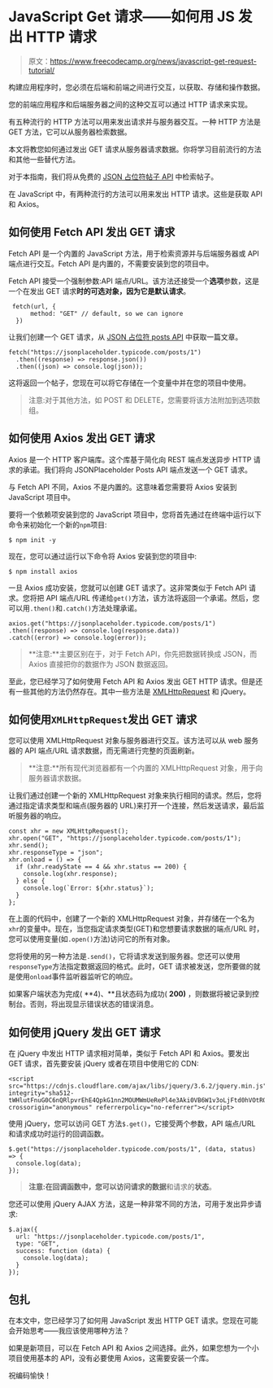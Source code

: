 # JavaScript Get 请求——如何用 JS 发出 HTTP 请求

> 原文：<https://www.freecodecamp.org/news/javascript-get-request-tutorial/>

构建应用程序时，您必须在后端和前端之间进行交互，以获取、存储和操作数据。

您的前端应用程序和后端服务器之间的这种交互可以通过 HTTP 请求来实现。

有五种流行的 HTTP 方法可以用来发出请求并与服务器交互。一种 HTTP 方法是 GET 方法，它可以从服务器检索数据。

本文将教您如何通过发出 GET 请求从服务器请求数据。你将学习目前流行的方法和其他一些替代方法。

对于本指南，我们将从免费的 [JSON 占位符帖子 API](https://jsonplaceholder.typicode.com/posts) 中检索帖子。

在 JavaScript 中，有两种流行的方法可以用来发出 HTTP 请求。这些是获取 API 和 Axios。

## 如何使用 Fetch API 发出 GET 请求

Fetch API 是一个内置的 JavaScript 方法，用于检索资源并与后端服务器或 API 端点进行交互。Fetch API 是内置的，不需要安装到您的项目中。

Fetch API 接受一个强制参数:API 端点/URL。该方法还接受一个**选项**参数，这是一个在发出 GET 请求**时的可选对象，因为它是默认请求**。

```
 fetch(url, {
      method: "GET" // default, so we can ignore
  }) 
```

让我们创建一个 GET 请求，从 [JSON 占位符 posts API](https://jsonplaceholder.typicode.com/posts) 中获取一篇文章。

```
fetch("https://jsonplaceholder.typicode.com/posts/1")
  .then((response) => response.json())
  .then((json) => console.log(json)); 
```

这将返回一个帖子，您现在可以将它存储在一个变量中并在您的项目中使用。

> 注意:对于其他方法，如 POST 和 DELETE，您需要将该方法附加到选项数组。

## 如何使用 Axios 发出 GET 请求

Axios 是一个 HTTP 客户端库。这个库基于简化向 REST 端点发送异步 HTTP 请求的承诺。我们将向 JSONPlaceholder Posts API 端点发送一个 GET 请求。

与 Fetch API 不同，Axios 不是内置的。这意味着您需要将 Axios 安装到 JavaScript 项目中。

要将一个依赖项安装到您的 JavaScript 项目中，您将首先通过在终端中运行以下命令来初始化一个新的`npm`项目:

```
$ npm init -y 
```

现在，您可以通过运行以下命令将 Axios 安装到您的项目中:

```
$ npm install axios 
```

一旦 Axios 成功安装，您就可以创建 GET 请求了。这非常类似于 Fetch API 请求。您将把 API 端点/URL 传递给`get()`方法，该方法将返回一个承诺。然后，您可以用`.then()`和`.catch()`方法处理承诺。

```
axios.get("https://jsonplaceholder.typicode.com/posts/1")
.then((response) => console.log(response.data))
.catch((error) => console.log(error)); 
```

> **注意:**主要区别在于，对于 Fetch API，你先把数据转换成 JSON，而 Axios 直接把你的数据作为 JSON 数据返回。

至此，您已经学习了如何使用 Fetch API 和 Axios 发出 GET HTTP 请求。但是还有一些其他的方法仍然存在。其中一些方法是 [XMLHttpRequest](https://developer.mozilla.org/en-US/docs/Web/API/XMLHttpRequest) 和 jQuery。

## 如何使用`XMLHttpRequest`发出 GET 请求

您可以使用 XMLHttpRequest 对象与服务器进行交互。该方法可以从 web 服务器的 API 端点/URL 请求数据，而无需进行完整的页面刷新。

> **注意:**所有现代浏览器都有一个内置的 XMLHttpRequest 对象，用于向服务器请求数据。

让我们通过创建一个新的 XMLHttpRequest 对象来执行相同的请求。然后，您将通过指定请求类型和端点(服务器的 URL)来打开一个连接，然后发送请求，最后监听服务器的响应。

```
const xhr = new XMLHttpRequest();
xhr.open("GET", "https://jsonplaceholder.typicode.com/posts/1");
xhr.send();
xhr.responseType = "json";
xhr.onload = () => {
  if (xhr.readyState == 4 && xhr.status == 200) {
    console.log(xhr.response);
  } else {
    console.log(`Error: ${xhr.status}`);
  }
}; 
```

在上面的代码中，创建了一个新的 XMLHttpRequest 对象，并存储在一个名为`xhr`的变量中。现在，当您指定请求类型(GET)和您想要请求数据的端点/URL 时，您可以使用变量(如`.open()`方法)访问它的所有对象。

您将使用的另一种方法是`.send()`，它将请求发送到服务器。您还可以使用`responseType`方法指定数据返回的格式。此时，GET 请求被发送，您所要做的就是使用`onload`事件监听器监听它的响应。

如果客户端状态为完成( **4)、**且状态码为成功( **200)** ，则数据将被记录到控制台。否则，将出现显示错误状态的错误消息。

## 如何使用 jQuery 发出 GET 请求

在 jQuery 中发出 HTTP 请求相对简单，类似于 Fetch API 和 Axios。要发出 GET 请求，首先要安装 jQuery 或者在项目中使用它的 CDN:

```
<script src="https://cdnjs.cloudflare.com/ajax/libs/jquery/3.6.2/jquery.min.js" integrity="sha512-tWHlutFnuG0C6nQRlpvrEhE4QpkG1nn2MOUMWmUeRePl4e3Aki0VB6W1v3oLjFtd0hVOtRQ9PHpSfN6u6/QXkQ==" crossorigin="anonymous" referrerpolicy="no-referrer"></script> 
```

使用 jQuery，您可以访问 GET 方法`$.get()`，它接受两个参数，API 端点/URL 和请求成功时运行的回调函数。

```
$.get("https://jsonplaceholder.typicode.com/posts/1", (data, status) => {
  console.log(data);
}); 
```

> **注意:**在回调函数中，您可以访问请求的**数据**和请求的**状态**。

您还可以使用 jQuery AJAX 方法，这是一种非常不同的方法，可用于发出异步请求:

```
$.ajax({
  url: "https://jsonplaceholder.typicode.com/posts/1",
  type: "GET",
  success: function (data) {
    console.log(data);
  }
}); 
```

## 包扎

在本文中，您已经学习了如何用 JavaScript 发出 HTTP GET 请求。您现在可能会开始思考——我应该使用哪种方法？

如果是新项目，可以在 Fetch API 和 Axios 之间选择。此外，如果您想为一个小项目使用基本的 API，没有必要使用 Axios，这需要安装一个库。

祝编码愉快！
